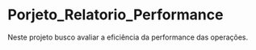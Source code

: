 # Porjeto_Relatorio_Performance
 Neste projeto busco avaliar a eficiência da performance das operações.
